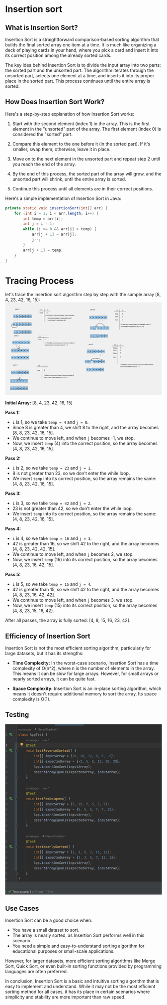 # Insertion sort
## What is Insertion Sort?

Insertion Sort is a straightforward comparison-based sorting algorithm that builds the final sorted array one item at a time. It is much like organizing a deck of playing cards in your hand, where you pick a card and insert it into its correct position among the already sorted cards.

The key idea behind Insertion Sort is to divide the input array into two parts: the sorted part and the unsorted part. The algorithm iterates through the unsorted part, selects one element at a time, and inserts it into its proper place in the sorted part. This process continues until the entire array is sorted.

## How Does Insertion Sort Work?

Here's a step-by-step explanation of how Insertion Sort works:

1. Start with the second element (index 1) in the array. This is the first element in the "unsorted" part of the array. The first element (index 0) is considered the "sorted" part.

2. Compare this element to the one before it (in the sorted part). If it's smaller, swap them; otherwise, leave it in place.

3. Move on to the next element in the unsorted part and repeat step 2 until you reach the end of the array.

4. By the end of this process, the sorted part of the array will grow, and the unsorted part will shrink, until the entire array is sorted.

5. Continue this process until all elements are in their correct positions.

Here's a simple implementation of Insertion Sort in Java:

```java
private static void insertionSort(int[] arr) {
    for (int i = 1; i < arr.length; i++) {
        int temp = arr[i];
        int j = i - 1;
        while (j >= 0 && arr[j] > temp) {
            arr[j + 1] = arr[j];
            j--;
        }
        arr[j + 1] = temp;
    }
}
```
# Tracing Process
let's trace the insertion sort algorithm step by step with the sample array [8, 4, 23, 42, 16, 15]:
![insertion Sort Tracing](assets/insertionSortTracing.png) 

**Initial Array:** [8, 4, 23, 42, 16, 15]

**Pass 1:**
- `i` is 1, so we take `temp = 4` and `j = 0`.
- Since 8 is greater than 4, we shift 8 to the right, and the array becomes [8, 8, 23, 42, 16, 15].
- We continue to move left, and when `j` becomes -1, we stop.
- Now, we insert `temp` (4) into the correct position, so the array becomes [4, 8, 23, 42, 16, 15].

**Pass 2:**
- `i` is 2, so we take `temp = 23` and `j = 1`.
- 8 is not greater than 23, so we don't enter the while loop.
- We insert `temp` into its correct position, so the array remains the same: [4, 8, 23, 42, 16, 15].

**Pass 3:**
- `i` is 3, so we take `temp = 42` and `j = 2`.
- 23 is not greater than 42, so we don't enter the while loop.
- We insert `temp` into its correct position, so the array remains the same: [4, 8, 23, 42, 16, 15].

**Pass 4:**
- `i` is 4, so we take `temp = 16` and `j = 3`.
- 42 is greater than 16, so we shift 42 to the right, and the array becomes [4, 8, 23, 42, 42, 15].
- We continue to move left, and when `j` becomes 2, we stop.
- Now, we insert `temp` (16) into its correct position, so the array becomes [4, 8, 23, 16, 42, 15].

**Pass 5:**
- `i` is 5, so we take `temp = 15` and `j = 4`.
- 42 is greater than 15, so we shift 42 to the right, and the array becomes [4, 8, 23, 16, 42, 42].
- We continue to move left, and when `j` becomes 3, we stop.
- Now, we insert `temp` (15) into its correct position, so the array becomes [4, 8, 23, 15, 16, 42].

After all passes, the array is fully sorted: [4, 8, 15, 16, 23, 42].
## Efficiency of Insertion Sort

Insertion Sort is not the most efficient sorting algorithm, particularly for large datasets, but it has its strengths:

- **Time Complexity:** In the worst-case scenario, Insertion Sort has a time complexity of O(n^2), where n is the number of elements in the array. This means it can be slow for large arrays. However, for small arrays or nearly sorted arrays, it can be quite fast.

- **Space Complexity:** Insertion Sort is an in-place sorting algorithm, which means it doesn't require additional memory to sort the array. Its space complexity is O(1).
## Testing 
![tests Passed](assets/testsPassed.png)

## Use Cases

Insertion Sort can be a good choice when:

- You have a small dataset to sort.
- The array is nearly sorted, as Insertion Sort performs well in this scenario.
- You need a simple and easy-to-understand sorting algorithm for educational purposes or small-scale applications.

However, for larger datasets, more efficient sorting algorithms like Merge Sort, Quick Sort, or even built-in sorting functions provided by programming languages are often preferred.

In conclusion, Insertion Sort is a basic and intuitive sorting algorithm that is easy to implement and understand. While it may not be the most efficient sorting method for all cases, it has its place in certain scenarios where simplicity and stability are more important than raw speed.
